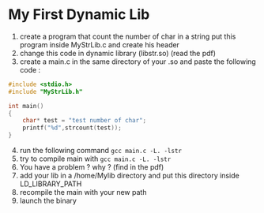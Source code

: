 # My First Dynamic Lib

1) create a program that count the number of char in a string put this program inside MyStrLib.c and create his header
2) change this code in dynamic library (libstr.so) (read the pdf)
3) create a main.c in the same directory of your .so and
paste the following code :
```c
#include <stdio.h>
#include "MyStrLib.h"

int main()
{
    char* test = "test number of char";
    printf("%d",strcount(test));
}
```
4) run the following command ```gcc main.c -L. -lstr```
5) try to compile main with ```gcc main.c -L. -lstr```
6) You have a problem ? why ? (find in the pdf)
7) add your lib in a /home/Mylib directory and put this directory inside LD_LIBRARY_PATH
8) recompile the main with your new path 
9) launch the binary 